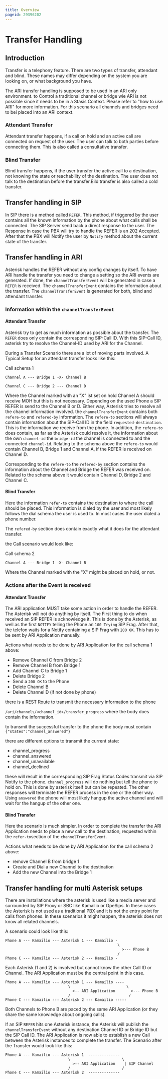 ```yaml
---
title: Overview
pageid: 29396202
---
```


# Transfer Handling

## Introduction

Transfer is a telephony feature. There are two types of transfer, attendant and blind. These names may differ depending on the system you are looking on, or what background you have.

The ARI transfer handling is supposed to be used in an ARI only environment. to Control a traditional channel or bridge wie ARI is not possible since it needs to be in a Stasis Context. Please refer to "how to use ARI" for more information. For this scenario all channels and bridges need to bei placed into an ARI context.

### Attendant Transfer
Attendant transfer happens, if a call on hold and an active call are connected on request of the user. The user can talk to both parties before connecting them. This is also called a consultative transfer.

### Blind Transfer
Blind transfer happens, if the user transfer the active call to a destination, not knowing the state or reachability of the destination. The user does not talk to the destination before the transfer.Bild transfer is also called a cold transfer. 

## Transfer handling in SIP

In SIP there is a method called `REFER`. This method, if triggered by the user contains all the known information by the phone about what calls shall be connected. The SIP Server send back a direct response to the user. The Response in case the PBX will try to handle the REFER is an 202 Accepted. After that the PBX will Notify the user by `Notify` method about the current state of the transfer.

## Transfer handling in ARI

Asterisk handles the REFER without any config changes by itself. To have ARI handle the transfer you need to change a setting so the ARI events are generated. If done, the `channelTransferEvent` will be generated in case a `REFER` is received. The `channelTransferEvent` contains the information about the transfer. The `channelTransferEvent` is generated for both, blind and attendant transfer.

### Information within the `channelTransferEvent`

#### Attendant Transfer

Asterisk try to get as much information as possible about the transfer. The `REFER` does only contain the corresponding SIP-Call ID. With this SIP-Call ID, asterisk try to resolve the Channel-ID used by ARI for the Channel.

During a Transfer Scenario there are a lot of moving parts involved. A Typical Setup for an attendant transfer looks like this:

Call schema 1
```
Channel A --- Bridge 1 -X- Channel B

Channel C --- Bridge 2 --- Channel D
```

Where the Channel marked with an "X" ist set on hold Channel A should receive MOH but this is not necessary.
Depending on the used Phone a SIP REFER is send to the Channel B or D. Either way, Asterisk tries to resolve all the channel information involved.
the `channelTransferEvent` contains both `refere-to` and `refered-by` information.
The `refere-to` sections will always contain information about the SIP-Call ID in the field `requested-destination`. This is the information we receive from the phone.
In addition, the `refere-to` does contain, as far as the Asterisk could resolve it, the information about the own `channel-id` the `bridge-id` the channel is connected to and the connected `channel-id`. Relating to the schema above the `refere-to` would contain Channel B, Bridge 1 and Channel A, if the REFER is received on Channel D. 

Corresponding to the `refere-to` the `refered-by` section contains the information about the Channel and Bridge the REFER was received on. Related to the schema above it would contain Channel D, Bridge 2 and Channel C.

#### Blind Transfer

Here the information `refer-to` contains the destination to where the call should be placed. This information is dialed by the user and most likely follows the dial schema the user is used to. In most cases the user dialed a phone number.

The `refered-by` section does contain exactly what it does for the attendant transfer.

the Call scenario would look like:

Call schema 2
```
Channel A --- Bridge 1 -X- Channel B
```

Where the Channel marked with the "X" might be placed on hold, or not.

### Actions after the Event is received

#### Attendant Transfer
The ARI application MUST take some action in order to handle the REFER. The Asterisk will not do anything by itself.  The First thing to do when received an SIP REFER is acknowledge it. This is done by the Asterisk, as well as the first `NOTIFY` telling the Phone an `100 Trying` SIP Frag. After that, the telefon waits for a Notify containing a SIP Frag  with `200 OK`. This has to be sent by ARI Application manually.

Actions what needs to be done by ARI Application for the call schema 1 above:

* Remove Channel C from Bridge 2
* Remove Channel B from Bridge 1
* Add Channel C to Bridge 1
* Delete Bridge 2
* Send a `200 OK` to the Phone
* Delete Channel B
* Delete Channel D (if not done by phone)


there is a REST Route to transmit the necessary information to the phone

`/ari/channels/<channel_id>/transfer_progress` where the body does contain the information. 

to transmit the successful transfer to the phone the body must contain `{"states":"channel_answered"}`

there are different options to transmit the current state:

* channel_progress
* channel_answered
* channel_unavailable
* channel_declined

these will result in the corresponding SIP Frag Status Codes transmit via SIP Notify to the phone. `channel_progress` will do nothing but tell the phone to hold on. This is done by asterisk itself but can be repeated. The other responses will terminate the REFER process in the one or the other way. Using `answered` the phone will most likely hangup the active channel and will wait for the hangup of the other one.


#### Blind Transfer

Here the scenario is much simpler. In order to complete the transfer the ARI Application needs to place a new call to the destination, requested within the `refer-to`section of the `channelTransferEvent`.

Actions what needs to be done by ARI Application for the call schema 2 above:

* remove Channel B from bridge 1
* Create and Dial a new Channel to the destination
* Add the new Channel into the Bridge 1

## Transfer handling for multi Asterisk setups

There are installations where the asterisk is used like a media server and surrounded by SIP Proxy or SBC like Kamailio or OpeSips. In these cases the Asterisk is not used as a traditional PBX and it is not the entry point for calls from phones. In these scenarios it might happen, the asterisk does not know all related channels.

A scenario could look like this:


```
Phone A --- Kamailio --- Asterisk 1 --- Kamailio -
                                                  \
                                                    >--- Phone B
                                                  /
Phone C --- Kamailio --- Asterisk 2 --- Kamailio -

```
Each Asterisk (1 and 2)  is involved but cannot know the other Call ID or Channel.
The ARI Application must be the central point in this case.
```
Phone A --- Kamailio --- Asterisk 1 --- Kamailio ----
                            \                         \
                              >-- ARI Application       >--- Phone B
                            /                          /
Phone C --- Kamailio --- Asterisk 2 --- Kamailio -----

```
Both Channels to Phone B are paced by the same ARI Application (or they share the same knowledge about ongoing calls).

If an SIP `REFER` hits one Asterisk instance, the Asterisk will publish the `channelTransferEvent` without any destination Channel ID or Bridge ID but the SIP Call ID. The ARI Application is now able to establish a new Call between the Asterisk instances to complete the transfer. The Scenario after the Transfer would look like this:



```
Phone A --- Kamailio --- Asterisk 1  --------------
                            \                       \
                              >-- ARI Application    | SIP Channel
                            /                       /
Phone C --- Kamailio --- Asterisk 2  --------------

```
